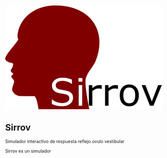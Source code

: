 ![sirrov](doc/img/logo.png)

# Sirrov

Simulador interactivo de respuesta reflejo ovulo vestibular

Sirrov es un simulador 